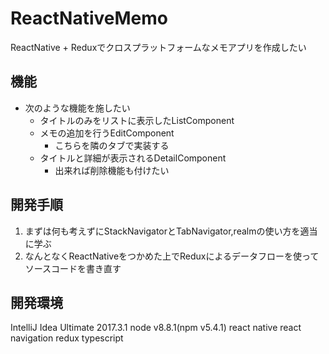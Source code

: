 # ReactNativeMemo
ReactNative + Reduxでクロスプラットフォームなメモアプリを作成したい

## 機能
* 次のような機能を施したい
    * タイトルのみをリストに表示したListComponent
    * メモの追加を行うEditComponent
        * こちらを隣のタブで実装する
    * タイトルと詳細が表示されるDetailComponent
        * 出来れば削除機能も付けたい
        
## 開発手順
1. まずは何も考えずにStackNavigatorとTabNavigator,realmの使い方を適当に学ぶ
1. なんとなくReactNativeをつかめた上でReduxによるデータフローを使ってソースコードを書き直す

## 開発環境
IntelliJ Idea Ultimate 2017.3.1
node v8.8.1(npm v5.4.1)
react native
react navigation
redux
typescript

